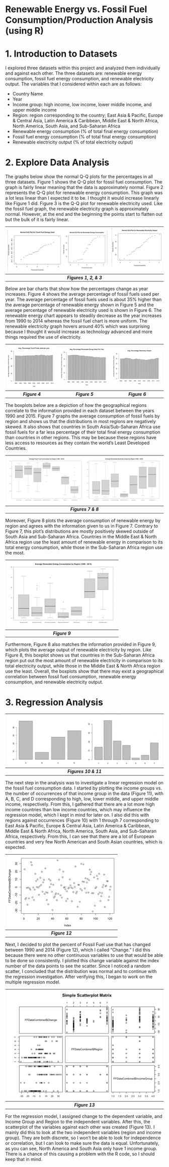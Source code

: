 # Renewable Energy vs. Fossil Fuel Consumption/Production Analysis (using R)

# 1. Introduction to Datasets

I explored three datasets within this project and analyzed them individually and against each other. The three datasets are: renewable energy consumption, fossil fuel energy consumption, and renewable electricity output. The variables that I considered within each are as follows:
* Country Name
* Year
* Income group: high income, low income, lower middle income, and upper middle income
* Region: region corresponding to the country; East Asia & Pacific, Europe & Central Asia, Latin America & Caribbean, Middle East & North Africa, North America, South Asia, and Sub-Saharan Africa
* Renewable energy consumption (% of total final energy consumption)
* Fossil fuel energy consumption (% of total final energy consumption)
* Renewable electricity output (% of total electricity output)

# 2. Explore Data Analysis
The graphs below show the normal Q-Q plots for the percentages in all three datasets. Figure 1 shows the Q-Q plot for fossil fuel consumption. The graph is fairly linear meaning that the data is approximately normal. Figure 2 represents the Q-Q plot for renewable energy consumption. This graph was a lot less linear than I expected it to be. I thought it would increase linearly like Figure 1 did. Figure 3 is the Q-Q plot for renewable electricity used. Like the fossil fuel graph, the renewable electricity graph is approximately normal. However,  at the end and the beginning the points start to flatten out but the bulk of it is fairly linear.

| ![Figure123.png](Images/Figure123.png?raw=true) | 
|:--:| 
| ***Figures 1, 2, & 3*** |

Below are bar charts that show how the percentages change as year increases. Figure 4 shows the average percentage of fossil fuels used per year. The average percentage of fossil fuels used is about 35% higher than the average percentage of renewable energy shown in Figure 5 and the average percentage of renewable electricity used is shown in Figure 6. The renewable energy chart appears to steadily decrease as the year increases from 1990 to 2014 whereas the fossil fuel chart is more uniform. The renewable electricity graph hovers around 40% which was surprising because I thought it would increase as technology advanced and more things required the use of electricity.

| ![Figure4.png](Images/Figure4.png?raw=true) | ![Figure5.png](Images/Figure5.png?raw=true) | ![Figure6.png](Images/Figure6.png?raw=true) |
|:--:|:--:|:--:| 
| ***Figure 4*** | ***Figure 5*** | ***Figure 6*** |

The boxplots below are a depiction of how the geographical regions correlate to the information provided in each dataset between the years 1990 and 2015. Figure 7 graphs the average consumption of fossil fuels by region and shows us that the distributions in most regions are negatively skewed. It also shows that countries in South Asia/Sub-Saharan Africa use fossil fuels for a far less percentage of their total final energy consumption than countries in other regions. This may be because these regions have less access to resources as they contain the world’s Least Developed Countries. 

| ![Figure78.png](Images/Figure78.png?raw=true) |
|:--:|
| ***Figures 7 & 8*** |

Moreover, Figure 8 plots the average consumption of renewable energy by region and agrees with the information given to us in Figure 7. Contrary to Figure 7, this plot’s distributions are mostly positively skewed outside of South Asia and Sub-Saharan Africa. Countries in the Middle East & North Africa region use the least amount of renewable energy in comparison to its total energy consumption, while those in the Sub-Saharan Africa region use the most. 

| ![Figure9.png](Images/Figure9.png?raw=true) | 
|:--:| 
| ***Figure 9*** |

Furthermore, Figure 8 also matches the information provided in Figure 9, which plots the average output of renewable electricity by region. Like Figure 8, this boxplot shows us that countries in the Sub-Saharan Africa region put out the most amount of renewable electricity in comparison to its total electricity output, while those in the Middle East & North Africa region use the least. Overall, the boxplots show that there may exist a geographical correlation between fossil fuel consumption, renewable energy consumption, and renewable electricity output.

# 3. Regression Analysis

| ![Figure1011.png](Images/Figure1011.png?raw=true) |
|:--:|
| ***Figures 10 & 11*** |

The next step in the analysis was to investigate a linear regression model on the fossil fuel consumption data. I started by plotting the income groups vs. the number of occurrences of that income group in the data (Figure 11), with A, B, C, and D corresponding to high, low, lower middle, and upper middle income, respectively. From this, I gathered that there are a lot more high income countries than low income countries, which may influence the regression model, which I kept in mind for later on. I also did this with regions against occurrences (Figure 10) with 1 through 7 corresponding to East Asia & Pacific, Europe & Central Asia, Latin America & Caribbean, Middle East & North Africa, North America, South Asia, and Sub-Saharan Africa, respectively. From this, I can see that there are a lot of European countries and very few North American and South Asian countries, which is expected.

| ![Figure12.png](Images/Figure12.png?raw=true) |
|:--:|
| ***Figure 12*** |

Next, I decided to plot the percent of Fossil Fuel use that has changed between 1990 and 2014 (Figure 12), which I called “Change.” I did this because there were no other continuous variables to use that would be able to be done so consistently. I plotted this change variable against the index number of the data points to see the scatter. Since I noticed a random scatter, I concluded that the distribution was normal and to continue with the regression investigation. After verifying this, I began to work on the multiple regression model.

| ![Figure13.png](Images/Figure13.png?raw=true) |
|:--:|
| ***Figure 13*** |

For the regression model, I assigned change to the dependent variable, and Income Group and Region to the independent variables. After this, the scatterplot of the variables against each other was created (Figure 13). I mainly did this to look at the two independent variables (region and income group). They are both discrete, so I won’t be able to look for independence or correlation, but I can look to make sure the data is equal. Unfortunately, as you can see, North America and South Asia only have 1 income group. There is a chance of this causing a problem with the R code, so I should keep that in mind.










